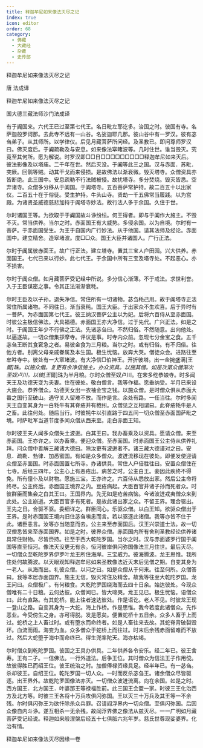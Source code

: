 ```yaml
---
title: 释迦牟尼如来像法灭尽之记
index: true
icon: editor
order: 68
category:
  - 佛藏
  - 大藏经
  - 杂藏
  - 史传部
---
```


  释迦牟尼如来像法灭尽之记  

唐 法成译  

释迦牟尼如来像法灭尽之记  

国大德三藏法师沙门法成译  

有于阗国来。六代王已过至第七代王。名日毗左耶讫多。治国之时。彼国有寺。名萨迦般罗诃那。去此寺不远有一山谷。名娑迦耶几那。彼山谷中有一罗汉。彼有苾刍弟子。从其师所。以学律仪。后见月藏菩萨所问经。及圣教已。即问尊师罗汉曰。佛灭度后。于阗疏勒及与安息。如来像法窣睹波等。几时住世。谁当毁灭。究竟至其何所。愿为解说。时罗汉即□□日□□□□□□□□□释迦牟尼如来灭后。彼法影像及以塔庙。二千年在世。然后灭没。于阗等此三之国。汉与赤面．苏毗．突厥。回鹘等贼。动其干戈而来侵损。是故佛法以渐衰微。毁灭塔寺。众僧资具亦皆断绝。此三国中。安息疏勒不行法贼被侵。故扰塔寺。多分焚烧。毁灭皆悉。空弃诸寺。众僧多分移从于阗国。于阗塔寺。五百菩萨常护持。故二百五十以出家仪。二百五十在于俗徒。受生护持。牛头山寺。贤劫一千五佛常当履践。以为宫殿。为诸贤圣威德慈悲加持于阗塔寺妙法。故行法人多于余国。久住于世。  

尔时诸国王等。为欲取于于阗国故斗诤纷纭。何王得者。即与于阗作大施主。不毁不灭。常当供养。当尔之时。赤面国王有大威势。多侵余国。以为自境。尔时有一菩萨。于赤面国受生。为王于自国内广行妙法。从于他国。请其法师及经论。赤面国中。建立精舍。造窣堵波。度□□众。国王大臣并诸国人。广行正法。  

尔时于阗属彼赤面王。故广行正法。建立塔寺。置其三宝人户田园。兴大供养。赤面国王。七代已来以行妙。此七代王。于余国中所有三宝及塔寺处。不起恶心。亦不损害。  

尔时于阗众僧。如月藏菩萨受记经中所说。多分信心渐薄。不于戒法。求世利誉。入于王臣谋密之事。令其正法渐渐衰秏。  

尔时王臣及以子孙。退失净信。常住所有一切诸物。苾刍秏己用。故于阗塔寺正法常住所属诸物。不同往日。渐当衰秏。国王大臣。于出家众不生欢喜。后于异时有一菩萨。为赤面国第七代王。彼王纳汉菩萨公主以为妃。后将六百侍从至赤面国。时彼公主极信佛法。大具福德。赤面国王亦大净信。过于先代。广兴正法。如是之时。于阗国王年少不行佛之正法。先诸苾刍曰。不然归俗。不然随意。出向他处。以逼逐故。一切众僧集拶摩寺。评议是事。时寺内众前。忽现七分金宝之食。五千苾刍王断其食窘急之者。易彼金食为三月粮。当尔之时。或有归俗。有不归俗。往他方者。别离父母亲戚眷属及本生国。极生忧恼。放奔大哭。僧徒众会。进路往至牟吽寺中。彼处有一大窣堵波。有大净信□伯神王。开折彼塔。出一金捥盛满[王*爾]珠。以施众僧。复更有余净信施主。办众资具。以施其僧。如是次第众僧渐次至奴卢川。以彼[王*爾]珠为半月粮。尔时众僧至奴卢川。在宋多纥恭娘寺。时多闻天王及功德天变为夫妻。住在彼处。敬白僧言。我等作福。愿垂纳受。半月已来设大施会。恭养僧众。功德天女出一衣袖金宝之钱。以施众僧。是时僧众俱从赤面大番之国行至破山。遇守关人留难不放。而作是言。余处有路。一任当往。尔时多闻天王自变其身为一白牦牛有其脊疮并有棬纼。众僧见之互相谓曰。此脊疮牦牛是人之畜。此往何处。随后当行。时彼牦牛以引直路于四五间一切众僧至赤面国萨毗之境。时萨毗军当道节度多闻众僧从西来至。走白赤面王知。  

尔时彼王夫人闻多众僧失土波迸。白其王曰。我办畜乘及以资具。愿请众僧。来至赤面国。王亦许之。以办畜乘。便迎众僧。至赤面国。时赤面国王公主侍从供养礼拜。问众僧中善解三藏诸大德曰。除汝更有波迸者不。诸三藏大德谨对之曰。安息．疏勒．勃律．加悉蜜国。有如是众多僧众。波迸流移现在彼处。即便发使迎请众僧至赤面国。时赤面国置七所寺。办诸供具。常住人户倍胜往曰。安置众僧住在七寺。后经三四年。公主心上有恶疮出。病苦之时。公主白王。妾因此疾终不得免。所有僮仆及以财物。愿施三宝。王亦许之。六百侍从悉放出家。然后公主命将终尽。公主终后。赤面国王境界之内。豆疮病起。大臣百官并诸子孙而死者众。时彼群臣而集会之白其王曰。王国界内。先无如是疮苦病恼。今诸波迸戎夷僧众来到此处。公主崩逝。大臣百官多有死者。是故此诸出家之众。不留王界。理合驱出。王先之日。合驱不驱。委细详之。群臣同心。乐驱众僧。以白王知。欲驱众僧出于王界。是时赤面国王境内旧住苾刍嗔恚而言。若以驱逐此诸僧。我等亦皆不住于此。诸臣恚言。汝等亦当随意而去。公主来至赤面国后。汉王兴崇道士法。故一切汉僧悉皆来至赤面国界。如是之时。彼界众僧。赤面国内所有舍利圣教经论供养诸具常住财物。尽皆赍持。往至于西大乾陀罗国。当尔之时。汉与赤面婆罗行国于阗国等直至恒河。像法灭没更无有余。恒河彼岸俱闪弥国像法三月住世。最后灭尽。一切僧众至乾陀罗界伊罗叶龙王所住海岸。三宝威力。彼海腾波。龙王思惟。我所住处何故腾波。以天眼观知释迦牟尼如来圣教像法近灭末后见僧之期。自变其身为一老人。从海而出。礼彼众僧。以问之曰。如是众僧从于何来。往至何所。众僧答曰。我等本居赤面国界。施主无信。毁灭常住及精舍。故我等往至大乾陀罗国。龙王问曰。众僧极广。有何粮食。大乾陀罗国绕海而去四十日余。始达彼处。今现众僧唯有二十日粮。云何达彼。众僧闻已。皆大啼哭。龙王见已。极生忧恼。语僧众曰。此有直路。有其蛇桥。能上往者速达彼处。作是语讫。老人不见。时彼龙王现一登山之路。自变其身为一大蛇。海上作桥。作是思惟。我今若度此诸僧众。先作恶业。今受傍生之身。亦可得脱。发是愿矣。便置蛇桥十五日余。众多人畜于上而过。蛇桥之上人畜过时。或有堕水而命终者。如是人畜往来去故。其蛇脊背破裂毁坏。血流而雨。海变为血。众多僧众于蛇桥上而往过。时末后余残赤面留难而不放过。然后大蛇堕于海中而命终已。得生兜率陀天。海亦枯竭。  

尔时僧众到乾陀罗国。彼国之王具办供具。二年供养各令安乐。经二年已。彼王舍寿。王有二子。一信佛法。一行外道法。后争王位。其时僧众为信法王子作用傥。故彼得胜已而绍王位。彼王统治之时。加僧俸禄资缘具足。经半年已。有一苾刍。杀却彼王。自绍王位。乾陀罗国一切人众。一时而反杀苾刍王。诸余僧众尽皆驱逐。出王界外。故乾陀罗国像法亦灭。一切僧众波迸流离。向在余国。如是之时。西方国王．北方国王．叶婆那王等禄福胜前。此三国王会盟一家。时彼三王化治西方及北方等。时彼三王各将十万兵攻俱闪弥国。王以灭三十万兵及其王等一不余残。尔时俱闪弥王为欲忏除杀众兵罪。召请阎浮界内一切众僧。至俱闪弥国。后因众像自内斗诤。遂互相杀一无余残。故阎浮界佛之像法从兹灭尽。一一广明如月藏菩萨受记经说。释迦如来般涅槃后经五十七俱胝六兆年岁。慈氏世尊现娑婆界。化治有情。  

释迦牟尼如来像法灭尽因缘一卷  

